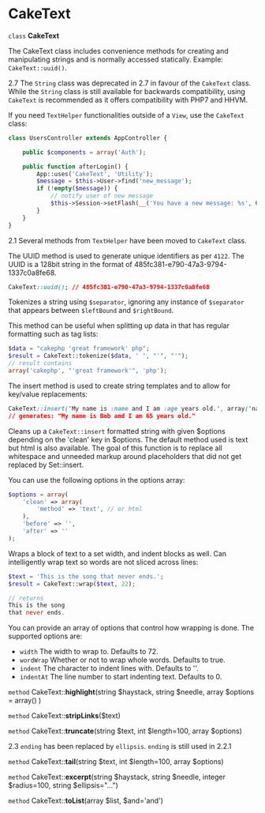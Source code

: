 # CakeText

`class` **CakeText**

The CakeText class includes convenience methods for creating and
manipulating strings and is normally accessed statically. Example:
`CakeText::uuid()`.

<div class="deprecated">

2.7
The `String` class was deprecated in 2.7 in favour of the
`CakeText` class. While the `String` class is still available
for backwards compatibility, using `CakeText` is recommended as it offers
compatibility with PHP7 and HHVM.

</div>

If you need `TextHelper` functionalities outside of a `View`,
use the `CakeText` class:

``` php
class UsersController extends AppController {

    public $components = array('Auth');

    public function afterLogin() {
        App::uses('CakeText', 'Utility');
        $message = $this->User->find('new_message');
        if (!empty($message)) {
            // notify user of new message
            $this->Session->setFlash(__('You have a new message: %s', CakeText::truncate($message['Message']['body'], 255, array('html' => true))));
        }
    }
}
```

<div class="versionchanged">

2.1
Several methods from `TextHelper` have been moved to
`CakeText` class.

The UUID method is used to generate unique identifiers as per
`4122`. The UUID is a
128bit string in the format of
485fc381-e790-47a3-9794-1337c0a8fe68.

``` css
CakeText::uuid(); // 485fc381-e790-47a3-9794-1337c0a8fe68
```

Tokenizes a string using `$separator`, ignoring any instance of
`$separator` that appears between `$leftBound` and `$rightBound`.

This method can be useful when splitting up data in that has regular
formatting such as tag lists:

``` php
$data = "cakephp 'great framework' php";
$result = CakeText::tokenize($data, ' ', "'", "'");
// result contains
array('cakephp', "'great framework'", 'php');
```

The insert method is used to create string templates and to allow
for key/value replacements:

``` css
CakeText::insert('My name is :name and I am :age years old.', array('name' => 'Bob', 'age' => '65'));
// generates: "My name is Bob and I am 65 years old."
```

Cleans up a `CakeText::insert` formatted string with given \$options
depending on the 'clean' key in \$options. The default method used
is text but html is also available. The goal of this function is to
replace all whitespace and unneeded markup around placeholders that
did not get replaced by Set::insert.

You can use the following options in the options array:

``` php
$options = array(
    'clean' => array(
        'method' => 'text', // or html
    ),
    'before' => '',
    'after' => ''
);
```

Wraps a block of text to a set width, and indent blocks as well.
Can intelligently wrap text so words are not sliced across lines:

``` php
$text = 'This is the song that never ends.';
$result = CakeText::wrap($text, 22);

// returns
This is the song
that never ends.
```

You can provide an array of options that control how wrapping is done. The
supported options are:

- `width` The width to wrap to. Defaults to 72.
- `wordWrap` Whether or not to wrap whole words. Defaults to true.
- `indent` The character to indent lines with. Defaults to ''.
- `indentAt` The line number to start indenting text. Defaults to 0.

</div>

`method` CakeText::**highlight**(string $haystack, string $needle, array $options = array() )

`method` CakeText::**stripLinks**($text)

`method` CakeText::**truncate**(string $text, int $length=100, array $options)

<div class="versionchanged">

2.3
`ending` has been replaced by `ellipsis`. `ending` is still used in 2.2.1

</div>

`method` CakeText::**tail**(string $text, int $length=100, array $options)

`method` CakeText::**excerpt**(string $haystack, string $needle, integer $radius=100, string $ellipsis="...")

`method` CakeText::**toList**(array $list, $and='and')
